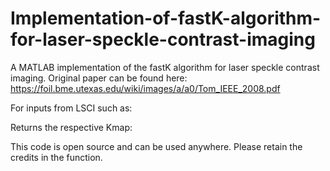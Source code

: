 # Implementation-of-fastK-algorithm-for-laser-speckle-contrast-imaging
A MATLAB implementation of the fastK algorithm for laser speckle contrast imaging. Original paper can be found here: https://foil.bme.utexas.edu/wiki/images/a/a0/Tom_IEEE_2008.pdf

For inputs from LSCI such as:

Returns the respective Kmap:

This code is open source and can be used anywhere. Please retain the credits in the function.
